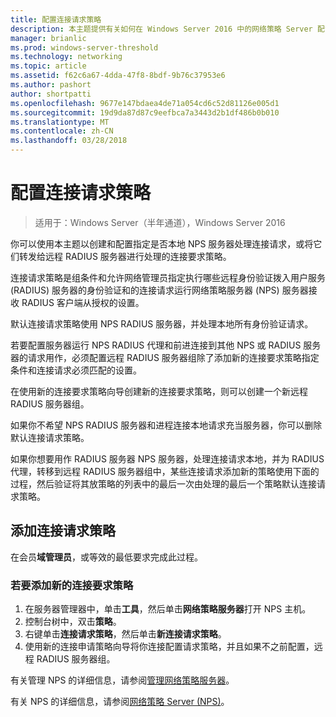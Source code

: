 ```yaml
---
title: 配置连接请求策略
description: 本主题提供有关如何在 Windows Server 2016 中的网络策略 Server 配置连接请求策略的信息。
manager: brianlic
ms.prod: windows-server-threshold
ms.technology: networking
ms.topic: article
ms.assetid: f62c6a67-4dda-47f8-8bdf-9b76c37953e6
ms.author: pashort
author: shortpatti
ms.openlocfilehash: 9677e147bdaea4de71a054cd6c52d81126e005d1
ms.sourcegitcommit: 19d9da87d87c9eefbca7a3443d2b1df486b0b010
ms.translationtype: MT
ms.contentlocale: zh-CN
ms.lasthandoff: 03/28/2018
---
```

# <a name="configure-connection-request-policies"></a>配置连接请求策略

>适用于：Windows Server（半年通道），Windows Server 2016

你可以使用本主题以创建和配置指定是否本地 NPS 服务器处理连接请求，或将它们转发给远程 RADIUS 服务器进行处理的连接要求策略。

连接请求策略是组条件和允许网络管理员指定执行哪些远程身份验证拨入用户服务 (RADIUS) 服务器的身份验证和的连接请求运行网络策略服务器 \(NPS\) 服务器接收 RADIUS 客户端从授权的设置。

默认连接请求策略使用 NPS RADIUS 服务器，并处理本地所有身份验证请求。

若要配置服务器运行 NPS RADIUS 代理和前进连接到其他 NPS 或 RADIUS 服务器的请求用作，必须配置远程 RADIUS 服务器组除了添加新的连接要求策略指定条件和连接请求必须匹配的设置。

在使用新的连接要求策略向导创建新的连接要求策略，则可以创建一个新远程 RADIUS 服务器组。

如果你不希望 NPS RADIUS 服务器和进程连接本地请求充当服务器，你可以删除默认连接请求策略。

如果你想要用作 RADIUS 服务器 NPS 服务器，处理连接请求本地，并为 RADIUS 代理，转移到远程 RADIUS 服务器组中，某些连接请求添加新的策略使用下面的过程，然后验证将其放策略的列表中的最后一次由处理的最后一个策略默认连接请求策略。

## <a name="add-a-connection-request-policy"></a>添加连接请求策略

在会员**域管理员**，或等效的最低要求完成此过程。

### <a name="to-add-a-new-connection-request-policy"></a>若要添加新的连接要求策略 

1. 在服务器管理器中，单击**工具**，然后单击**网络策略服务器**打开 NPS 主机。 
2. 控制台树中，双击**策略**。
3. 右键单击**连接请求策略**，然后单击**新连接请求策略**。
4. 使用新的连接申请策略向导将你连接配置请求策略，并且如果不之前配置，远程 RADIUS 服务器组。


有关管理 NPS 的详细信息，请参阅[管理网络策略服务器](nps-manage-top.md)。

有关 NPS 的详细信息，请参阅[网络策略 Server (NPS)](nps-top.md)。

